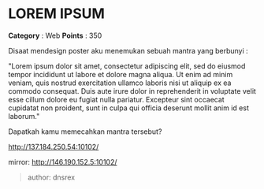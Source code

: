 # LOREM IPSUM

**Category** : Web
**Points** : 350

Disaat mendesign poster aku menemukan sebuah mantra yang berbunyi : 

"Lorem ipsum dolor sit amet, consectetur adipiscing elit, sed do eiusmod tempor incididunt ut labore et dolore magna aliqua. Ut enim ad minim veniam, quis nostrud exercitation ullamco laboris nisi ut aliquip ex ea commodo consequat. Duis aute irure dolor in reprehenderit in voluptate velit esse cillum dolore eu fugiat nulla pariatur. Excepteur sint occaecat cupidatat non proident, sunt in culpa qui officia deserunt mollit anim id est laborum."

Dapatkah kamu memecahkan mantra tersebut?

http://137.184.250.54:10102/

mirror:
http://146.190.152.5:10102/
> author: dnsrex



